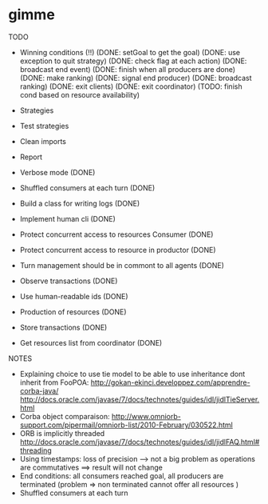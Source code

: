 # gimme

TODO
- Winning conditions (!!) (DONE: setGoal to get the goal)
                          (DONE: use exception to quit strategy)
                          (DONE: check flag at each action)
                          (DONE: broadcast end event)
                          (DONE: finish when all producers are done)
                          (DONE: make ranking)
                          (DONE: signal end producer)
                          (DONE: broadcast ranking)
                          (DONE: exit clients)
                          (DONE: exit coordinator)
                          (TODO: finish cond based on resource availability)

- Strategies 
- Test strategies
- Clean imports
- Report

- Verbose mode (DONE)
- Shuffled consumers at each turn (DONE)
- Build a class for writing logs (DONE)
- Implement human cli (DONE)
- Protect concurrent access to resources Consumer (DONE)
- Protect concurrent access to resource in productor (DONE)
- Turn management should be in commont to all agents (DONE)
- Observe transactions (DONE)
- Use human-readable ids (DONE)
- Production of resources (DONE)
- Store transactions (DONE)
- Get resources list from coordinator (DONE)

NOTES
- Explaining choice to use tie model to be able to use inheritance
  dont inherit from FooPOA:
  http://gokan-ekinci.developpez.com/apprendre-corba-java/
  http://docs.oracle.com/javase/7/docs/technotes/guides/idl/jidlTieServer.html
- Corba object comparaison: http://www.omniorb-support.com/pipermail/omniorb-list/2010-February/030522.html
- ORB is implicitly threaded http://docs.oracle.com/javase/7/docs/technotes/guides/idl/jidlFAQ.html#threading
- Using timestamps: loss of precision --> not a big problem as operations are commutatives
                    ==> result will not change
- End conditions: all consumers reached goal, all producers are terminated (problem => non terminated
                  cannot offer all resources )
- Shuffled consumers at each turn
